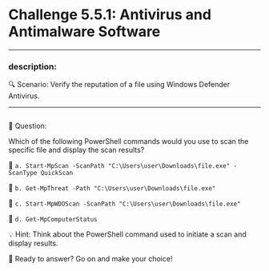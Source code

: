 # **Challenge 5.5.1: Antivirus and Antimalware Software**

---

### **description:**

🔍 Scenario: Verify the reputation of a file using Windows Defender Antivirus.

---
```plaintext

```
🤔 Question:

Which of the following PowerShell commands would you use to scan the specific file and display the scan results?

🔘 ```a. Start-MpScan -ScanPath "C:\Users\user\Downloads\file.exe" -ScanType QuickScan```

🔘 ```b. Get-MpThreat -Path "C:\Users\user\Downloads\file.exe"```

🔘 ```c. Start-MpWDOScan -ScanPath "C:\Users\user\Downloads\file.exe"```

🔘 ```d. Get-MpComputerStatus```

💡 Hint: Think about the PowerShell command used to initiate a scan and display results.

🚀 Ready to answer? Go on and make your choice!